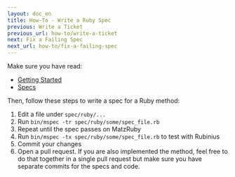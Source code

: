 ```yaml
---
layout: doc_en
title: How-To - Write a Ruby Spec
previous: Write a Ticket
previous_url: how-to/write-a-ticket
next: Fix a Failing Spec
next_url: how-to/fix-a-failing-spec
---
```


Make sure you have read:

  *  [Getting Started](/doc/en/getting-started/)
  *  [Specs](/doc/en/specs/)

Then, follow these steps to write a spec for a Ruby method:

  1. Edit a file under `spec/ruby/...`
  1. Run `bin/mspec -tr spec/ruby/some/spec_file.rb`
  1. Repeat until the spec passes on MatzRuby
  1. Run `bin/mspec -tx spec/ruby/some/spec_file.rb` to test with Rubinius
  1. Commit your changes
  1. Open a pull request.
     If you are also implemented the method, feel free to do that
     together in a single pull request but make sure you have separate
     commits for the specs and code.
